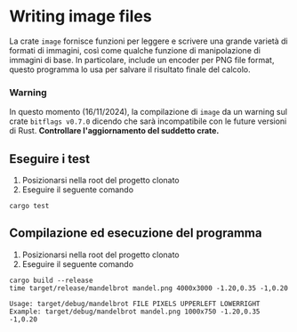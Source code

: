 # Writing image files
La crate `image` fornisce funzioni per leggere e scrivere una grande varietà di formati di immagini,
così come qualche funzione di manipolazione di immagini di base.
In particolare, include un encoder per PNG file format, questo programma lo usa per salvare il risultato
finale del calcolo.

### Warning
In questo momento (16/11/2024), la compilazione di `image` da un warning sul crate `bitflags v0.7.0`
dicendo che sarà incompatibile con le future versioni di Rust.
**Controllare l'aggiornamento del suddetto crate.**

## Eseguire i test
1) Posizionarsi nella root del progetto clonato
2) Eseguire il seguente comando
```command
cargo test
```
## Compilazione ed esecuzione del programma
1) Posizionarsi nella root del progetto clonato
2) Eseguire il seguente comando
```command
cargo build --release
time target/release/mandelbrot mandel.png 4000x3000 -1.20,0.35 -1,0.20
```
```command
Usage: target/debug/mandelbrot FILE PIXELS UPPERLEFT LOWERRIGHT
Example: target/debug/mandelbrot mandel.png 1000x750 -1.20,0.35 -1,0.20
```
